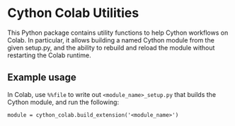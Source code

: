 # Cython Colab Utilities

This Python package contains utility functions to help Cython workflows on
Colab. In particular, it allows building a named Cython module from the given
setup.py, and the ability to rebuild and reload the module without restarting
the Colab runtime.

## Example usage

In Colab, use `%%file` to write out `<module_name>_setup.py` that builds the
Cython module, and run the following:

    module = cython_colab.build_extension('<module_name>')
